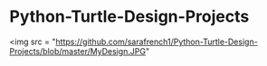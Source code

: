 # Python-Turtle-Design-Projects
<img src = "https://github.com/sarafrench1/Python-Turtle-Design-Projects/blob/master/MyDesign.JPG"
